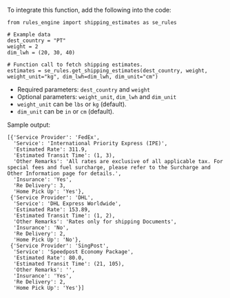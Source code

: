 To integrate this function, add the following into the code:
```
from rules_engine import shipping_estimates as se_rules

# Example data
dest_country = "PT"
weight = 2
dim_lwh = (20, 30, 40)

# Function call to fetch shipping estimates.
estimates = se_rules.get_shipping_estimates(dest_country, weight, weight_unit="kg", dim_lwh=dim_lwh, dim_unit="cm")
```
- Required parameters: `dest_country` and `weight`
- Optional parameters: `weight_unit`, `dim_lwh` and `dim_unit`
- `weight_unit` can be `lbs` or `kg` (default).
- `dim_unit` can be `in` or `cm` (default).

Sample output:
```
[{'Service Provider': 'FedEx',
  'Service': 'International Priority Express (IPE)',
  'Estimated Rate': 311.9,
  'Estimated Transit Time': (1, 3),
  'Other Remarks': 'All rates are exclusive of all applicable tax. For special fees and fuel surcharge, please refer to the Surcharge and Other Information page for details.',
  'Insurance': 'Yes',
  'Re Delivery': 3,
  'Home Pick Up': 'Yes'},
 {'Service Provider': 'DHL',
  'Service': 'DHL Express Worldwide',
  'Estimated Rate': 153.89,
  'Estimated Transit Time': (1, 2),
  'Other Remarks': 'Rates only for shipping Documents',
  'Insurance': 'No',
  'Re Delivery': 2,
  'Home Pick Up': 'No'},
 {'Service Provider': 'SingPost',
  'Service': 'Speedpost Economy Package',
  'Estimated Rate': 80.0,
  'Estimated Transit Time': (21, 105),
  'Other Remarks': '',
  'Insurance': 'Yes',
  'Re Delivery': 2,
  'Home Pick Up': 'Yes'}]
  ```
